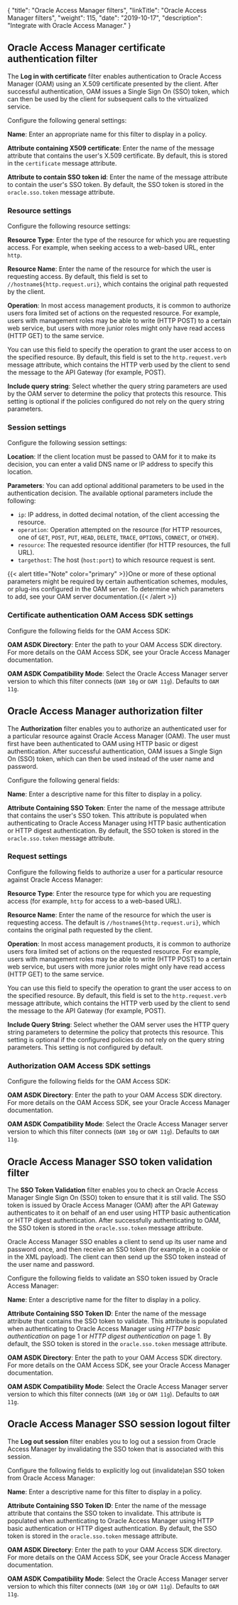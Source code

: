 {
"title": "Oracle Access Manager filters",
  "linkTitle": "Oracle Access Manager filters",
  "weight": 115,
  "date": "2019-10-17",
  "description": "Integrate with Oracle Access Manager."
}
## Oracle Access Manager certificate authentication filter

The **Log in with certificate** filter enables authentication to Oracle Access Manager (OAM) using an X.509 certificate presented by the client. After successful authentication, OAM issues a Single Sign On (SSO) token, which can then be used by the client for subsequent calls to the virtualized service.

Configure the following general settings:

**Name**: Enter an appropriate name for this filter to display in a policy.

**Attribute containing X509 certificate**: Enter the name of the message attribute that contains the user's X.509 certificate. By default, this is stored in the `certificate` message attribute.

**Attribute to contain SSO token id**: Enter the name of the message attribute to contain the user's SSO token. By default, the SSO token is stored in the `oracle.sso.token` message attribute.

### Resource settings

Configure the following resource settings:

**Resource Type**: Enter the type of the resource for which you are requesting access. For example, when seeking access to a web-based URL, enter `http`.

**Resource Name**: Enter the name of the resource for which the user is requesting access. By default, this field is set to `//hostname${http.request.uri}`, which contains the original path requested by the client.

**Operation**: In most access management products, it is common to authorize users fora limited set of actions on the requested resource. For example, users with management roles may be able to write (HTTP POST) to a certain web service, but users with more junior roles might only have read access (HTTP GET) to the same service.

You can use this field to specify the operation to grant the user access to on the specified resource. By default, this field is set to the `http.request.verb` message attribute, which contains the HTTP verb used by the client to send the message to the API Gateway (for example, POST).

**Include query string**: Select whether the query string parameters are used by the OAM server to determine the policy that protects this resource. This setting is optional if the policies configured do not rely on the query string parameters.

### Session settings

Configure the following session settings:

**Location**: If the client location must be passed to OAM for it to make its decision, you can enter a valid DNS name or IP address to specify this location.

**Parameters**: You can add optional additional parameters to be used in the authentication decision. The available optional parameters include the following:

* `ip`: IP address, in dotted decimal notation, of the client accessing the resource.
* `operation`: Operation attempted on the resource (for HTTP resources, one of `GET`, `POST`, `PUT`, `HEAD`, `DELETE`, `TRACE`, `OPTIONS`, `CONNECT`, or `OTHER`).
* `resource`: The requested resource identifier (for HTTP resources, the full URL).
* `targethost`: The host (`host:port`) to which resource request is sent.

{{< alert title="Note" color="primary" >}}One or more of these optional parameters might be required by certain authentication schemes, modules, or plug-ins configured in the OAM server. To determine which parameters to add, see your OAM server documentation.{{< /alert >}}

### Certificate authentication OAM Access SDK settings

Configure the following fields for the OAM Access SDK:

**OAM ASDK Directory**: Enter the path to your OAM Access SDK directory. For more details on the OAM Access SDK, see your Oracle Access Manager documentation.

**OAM ASDK Compatibility Mode**: Select the Oracle Access Manager server version to which this filter connects (`OAM 10g` or `OAM 11g`). Defaults to `OAM 11g`.

## Oracle Access Manager authorization filter

The **Authorization** filter enables you to authorize an authenticated user for a particular resource against Oracle Access Manager (OAM). The user must first have been authenticated to OAM using HTTP basic or digest authentication. After successful authentication, OAM issues a Single Sign On (SSO) token, which can then be used instead of the user name and password.

Configure the following general fields:

**Name**: Enter a descriptive name for this filter to display in a policy.

**Attribute Containing SSO Token**: Enter the name of the message attribute that contains the user's SSO token. This attribute is populated when authenticating to Oracle Access Manager using HTTP basic authentication or HTTP digest authentication. By default, the SSO token is stored in the `oracle.sso.token` message attribute.

### Request settings

Configure the following fields to authorize a user for a particular resource against Oracle Access Manager:

**Resource Type**: Enter the resource type for which you are requesting access (for example, `http` for access to a web-based URL).

**Resource Name**: Enter the name of the resource for which the user is requesting access. The default is `//hostname${http.request.uri}`, which contains the original path requested by the client.

**Operation**: In most access management products, it is common to authorize users fora limited set of actions on the requested resource. For example, users with management roles may be able to write (HTTP POST) to a certain web service, but users with more junior roles might only have read access (HTTP GET) to the same service.

You can use this field to specify the operation to grant the user access to on the specified resource. By default, this field is set to the `http.request.verb` message attribute, which contains the HTTP verb used by the client to send the message to the API Gateway (for example, POST).

**Include Query String**: Select whether the OAM server uses the HTTP query string parameters to determine the policy that protects this resource. This setting is optional if the configured policies do not rely on the query string parameters. This setting is not configured by default.

### Authorization OAM Access SDK settings

Configure the following fields for the OAM Access SDK:

**OAM ASDK Directory**: Enter the path to your OAM Access SDK directory. For more details on the OAM Access SDK, see your Oracle Access Manager documentation.

**OAM ASDK Compatibility Mode**: Select the Oracle Access Manager server version to which this filter connects (`OAM 10g` or `OAM 11g`). Defaults to `OAM 11g`.

## Oracle Access Manager SSO token validation filter

The **SSO Token Validation** filter enables you to check an Oracle Access Manager Single Sign On (SSO) token to ensure that it is still valid. The SSO token is issued by Oracle Access Manager (OAM) after the API Gateway authenticates to it on behalf of an end user using HTTP basic authentication or HTTP digest authentication. After successfully authenticating to OAM, the SSO token is stored in the `oracle.sso.token` message attribute.

Oracle Access Manager SSO enables a client to send up its user name and password once, and then receive an SSO token (for example, in a cookie or in the XML payload). The client can then send up the SSO token instead of the user name and password.

Configure the following fields to validate an SSO token issued by Oracle Access Manager:

**Name**: Enter a descriptive name for the filter to display in a policy.

**Attribute Containing SSO Token ID**: Enter the name of the message attribute that contains the SSO token to validate. This attribute is populated when authenticating to Oracle Access Manager using *HTTP basic authentication* on page 1 or *HTTP digest authentication* on page 1. By default, the SSO token is stored in the `oracle.sso.token` message attribute.

**OAM ASDK Directory**: Enter the path to your OAM Access SDK directory. For more details on the OAM Access SDK, see your Oracle Access Manager documentation.

**OAM ASDK Compatibility Mode**: Select the Oracle Access Manager server version to which this filter connects (`OAM 10g` or `OAM 11g`). Defaults to `OAM 11g`.

## Oracle Access Manager SSO session logout filter

The **Log out session** filter enables you to log out a session from Oracle Access Manager by invalidating the SSO token that is associated with this session.

Configure the following fields to explicitly log out (invalidate)an SSO token from Oracle Access Manager:

**Name**: Enter a descriptive name for this filter to display in a policy.

**Attribute Containing SSO Token ID**: Enter the name of the message attribute that contains the SSO token to invalidate. This attribute is populated when authenticating to Oracle Access Manager using HTTP basic authentication or HTTP digest authentication. By default, the SSO token is stored in the `oracle.sso.token` message attribute.

**OAM ASDK Directory**: Enter the path to your OAM Access SDK directory. For more details on the OAM Access SDK, see your Oracle Access Manager documentation.

**OAM ASDK Compatibility Mode**: Select the Oracle Access Manager server version to which this filter connects (`OAM 10g` or `OAM 11g`). Defaults to `OAM 11g`.